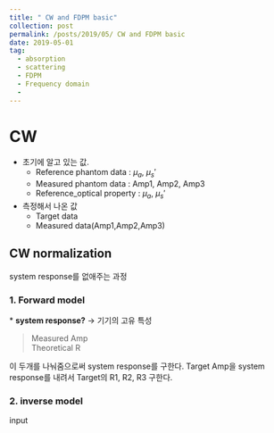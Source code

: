 ```yaml
---
title: " CW and FDPM basic"
collection: post
permalink: /posts/2019/05/ CW and FDPM basic
date: 2019-05-01
tag:
  - absorption
  - scattering
  - FDPM
  - Frequency domain
  - 
---
```

# CW
- 초기에 알고 있는 값.
	- Reference phantom data : $\mu_a$, $\mu_s'$
	- Measured phantom data : Amp1, Amp2, Amp3
	- Reference_optical property : $\mu_a$, $\mu_s'$
- 측정해서 나온 값
	- Target data
	- Measured data(Amp1,Amp2,Amp3)

## CW normalization 
system response를 없애주는 과정
### 1. Forward model
\* **system response?** -> 기기의 고유 특성
> Measured Amp    
> Theoretical R   

이 두개를 나눠줌으로써 system response를 구한다.
Target Amp을 system response를 내려서 
Target의 R1, R2, R3 구한다. 

### 2. inverse model
input

<!--stackedit_data:
eyJoaXN0b3J5IjpbLTE5NjQ5MDU4NzgsNzQyNjc0MzQ1LDI5NT
MwMDc2NywxNzM1MTM5NTgwLC05NDgyMTk4NF19
-->